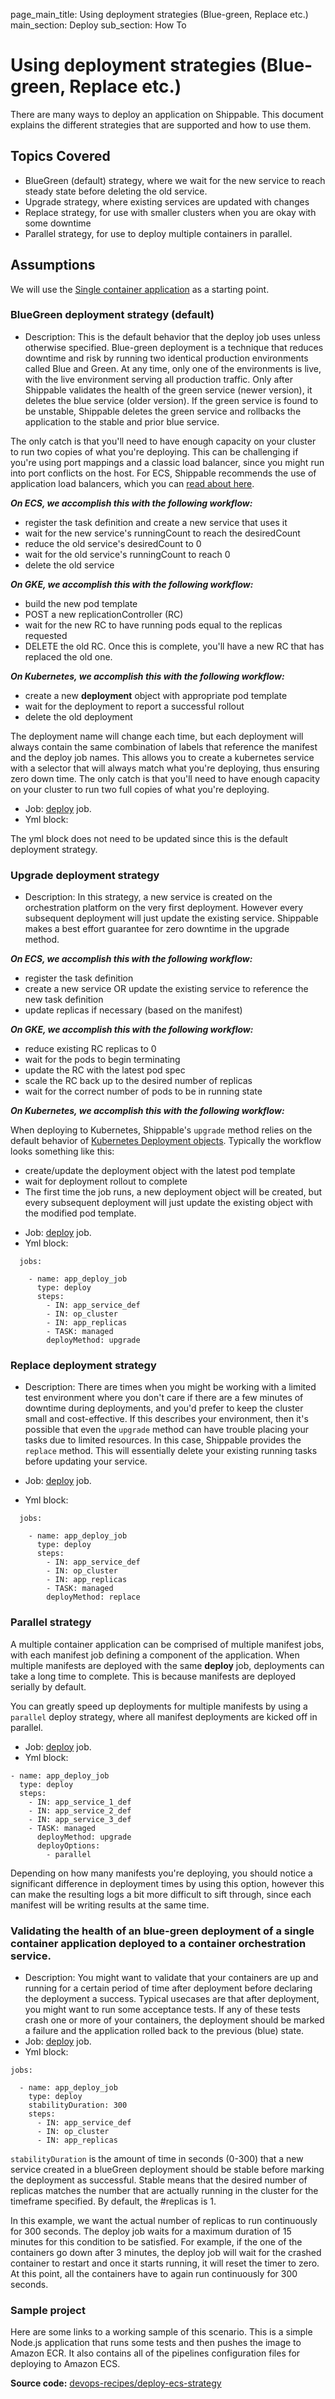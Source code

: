 page_main_title: Using deployment strategies (Blue-green, Replace etc.)
main_section: Deploy
sub_section: How To

# Using deployment strategies (Blue-green, Replace etc.)

There are many ways to deploy an application on Shippable. This document explains the different strategies that are supported and how to use them.

## Topics Covered

* BlueGreen (default) strategy, where we wait for the new service to reach steady state before deleting the old service.
* Upgrade strategy, where existing services are updated with changes
* Replace strategy, for use with smaller clusters when you are okay with some downtime
* Parallel strategy, for use to deploy multiple containers in parallel.

## Assumptions

We will use the [Single container application](/deploy/cd_of_single_container_applications_to_orchestration_platforms) as a starting point.

### BlueGreen deployment strategy (default)

* Description: This is the default behavior that the deploy job uses unless otherwise specified. Blue-green deployment is a technique that reduces downtime and risk by running two identical production environments called Blue and Green. At any time, only one of the environments is live, with the live environment serving all production traffic. Only after Shippable validates the health of the green service (newer version), it deletes the blue service (older version). If the green service is found to be unstable, Shippable deletes the green service and rollbacks the application to the stable and prior blue service.

The only catch is that you'll need to have enough capacity on your cluster to run two copies of what you're deploying.  This can be challenging if you're using port mappings and a classic load balancer, since you might run into port conflicts on the host. For ECS, Shippable recommends the use of application load balancers, which you can [read about here](/deploy/amazon-ecs-elb-alb).

***On ECS, we accomplish this with the following workflow:***

- register the task definition and create a new service that uses it
- wait for the new service's runningCount to reach the desiredCount
- reduce the old service's desiredCount to 0
- wait for the old service's runningCount to reach 0
- delete the old service

***On GKE, we accomplish this with the following workflow:***

- build the new pod template
- POST a new replicationController (RC)
- wait for the new RC to have running pods equal to the replicas requested
- DELETE the old RC. Once this is complete, you'll have a new RC that has replaced the old one.

***On Kubernetes, we accomplish this with the following workflow:***

- create a new **deployment** object with appropriate pod template
- wait for the deployment to report a successful rollout
- delete the old deployment

The deployment name will change each time, but each deployment will always contain the same combination of labels that reference the manifest and the deploy job names.  This allows you to create a kubernetes service with a selector that will always match what you're deploying, thus ensuring zero down time.  The only catch is that you'll need to have enough capacity on your cluster to run two full copies of what you're deploying.

* Job: [deploy](/platform/workflow/job/deploy) job.
* Yml block:

The yml block does not need to be updated since this is the default deployment strategy.

### Upgrade deployment strategy

* Description: In this strategy, a new service is created on the orchestration platform on the very first deployment. However every subsequent deployment will just update the existing service. Shippable makes a best effort guarantee for zero downtime in the upgrade method.

***On ECS, we accomplish this with the following workflow:***

- register the task definition
- create a new service OR update the existing service to reference the new task definition
- update replicas if necessary (based on the manifest)

***On GKE, we accomplish this with the following workflow:***

- reduce existing RC replicas to 0
- wait for the pods to begin terminating
- update the RC with the latest pod spec
- scale the RC back up to the desired number of replicas
- wait for the correct number of pods to be in running state

***On Kubernetes, we accomplish this with the following workflow:***

When deploying to Kubernetes, Shippable's `upgrade` method relies on the default behavior of [Kubernetes Deployment objects](https://kubernetes.io/docs/concepts/workloads/controllers/deployment/). Typically the workflow looks something like this:

- create/update the deployment object with the latest pod template
- wait for deployment rollout to complete
- The first time the job runs, a new deployment object will be created, but every subsequent deployment will just update the existing object with the modified pod template.

* Job: [deploy](/platform/workflow/job/deploy) job.
* Yml block:

```
  jobs:

    - name: app_deploy_job
      type: deploy
      steps:
        - IN: app_service_def
        - IN: op_cluster
        - IN: app_replicas
        - TASK: managed
        deployMethod: upgrade
```

### Replace deployment strategy

* Description: There are times when you might be working with a limited test environment where you don't care if there are a few minutes of downtime during deployments, and you'd prefer to keep the cluster small and cost-effective.  If this describes your environment, then it's possible that even the `upgrade` method can have trouble placing your tasks due to limited resources.  In this case, Shippable provides the `replace` method.  This will essentially delete your existing running tasks before updating your service.

* Job: [deploy](/platform/workflow/job/deploy) job.
* Yml block:

```
  jobs:

    - name: app_deploy_job
      type: deploy
      steps:
        - IN: app_service_def
        - IN: op_cluster
        - IN: app_replicas
        - TASK: managed
        deployMethod: replace
```

### Parallel strategy

A multiple container application can be comprised of multiple manifest jobs, with each manifest job defining a component of the application. When multiple manifests are deployed with the same **deploy** job, deployments can take a long time to complete. This is because manifests are deployed serially by default.

You can greatly speed up deployments for multiple manifests by using a `parallel` deploy strategy, where all manifest deployments are kicked off in parallel.

* Job: [deploy](/platform/workflow/job/deploy) job.
* Yml block:

```
- name: app_deploy_job
  type: deploy
  steps:
    - IN: app_service_1_def
    - IN: app_service_2_def
    - IN: app_service_3_def
    - TASK: managed
      deployMethod: upgrade
      deployOptions:
        - parallel
```

Depending on how many manifests you're deploying, you should notice a significant difference in deployment times by using this option, however this can make the resulting logs a bit more difficult to sift through, since each manifest will be writing results at the same time.


### Validating the health of an blue-green deployment of a single container application deployed to a container orchestration service.

* Description: You might want to validate that your containers are up and running for a certain period of time after deployment before declaring the deployment a success. Typical usecases are that after deployment, you might want to run some acceptance tests. If any of these tests crash one or more of your containers, the deployment should be marked a failure and the application rolled back to the previous (blue) state.
* Job: [deploy](/platform/workflow/job/deploy) job.
* Yml block:

```
jobs:

  - name: app_deploy_job
    type: deploy
    stabilityDuration: 300
    steps:
      - IN: app_service_def
      - IN: op_cluster
      - IN: app_replicas
```

`stabilityDuration` is the amount of time in seconds (0-300) that a new service created in a blueGreen deployment should be stable before marking the deployment as successful. Stable means that the desired number of replicas matches the number that are actually running in the cluster for the timeframe specified. By default, the #replicas is 1.

In this example, we want the actual number of replicas to run continuously for 300 seconds. The deploy job waits for a maximum duration of 15 minutes for this condition to be satisfied. For example, if the one of the containers go down after 3 minutes, the deploy job will wait for the crashed container to restart and once it starts running, it will reset the timer to zero. At this point, all the containers have to again run continuously for 300 seconds.


### Sample project
Here are some links to a working sample of this scenario. This is a simple Node.js application that runs some tests and then pushes the image to Amazon ECR. It also contains all of the pipelines configuration files for deploying to Amazon ECS.

**Source code:**  [devops-recipes/deploy-ecs-strategy](https://github.com/devops-recipes/deploy-ecs-strategy)
